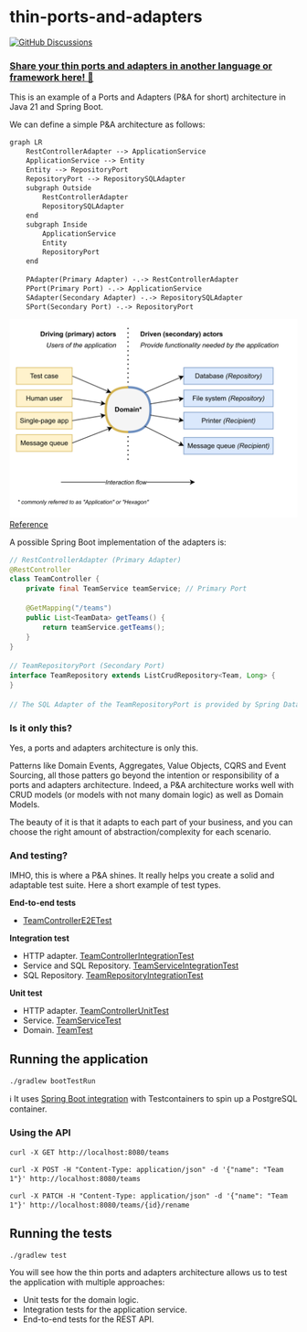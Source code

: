 # thin-ports-and-adapters

[![GitHub Discussions](https://img.shields.io/github/discussions/aleixmorgadas/thin-ports-and-adapters)](https://github.com/aleixmorgadas/thin-ports-and-adapters/discussions)

### [Share your thin ports and adapters in another language or framework here! 🙌](https://github.com/aleixmorgadas/thin-ports-and-adapters/discussions/categories/thin-p-a-in-other-languages-and-frameworks)

This is an example of a Ports and Adapters (P&A for short) architecture in Java 21 and Spring Boot.

We can define a simple P&A architecture as follows:

```mermaid
graph LR
    RestControllerAdapter --> ApplicationService
    ApplicationService --> Entity
    Entity --> RepositoryPort
    RepositoryPort --> RepositorySQLAdapter
    subgraph Outside 
        RestControllerAdapter
        RepositorySQLAdapter
    end
    subgraph Inside 
        ApplicationService
        Entity
        RepositoryPort
    end
    
    PAdapter(Primary Adapter) -.-> RestControllerAdapter
    PPort(Primary Port) -.-> ApplicationService
    SAdapter(Secondary Adapter) -.-> RepositorySQLAdapter
    SPort(Secondary Port) -.-> RepositoryPort
```

![ports and adapters example](./.github/assets/hexagonal.svg)
[Reference](https://codesoapbox.dev/ports-adapters-aka-hexagonal-architecture-explained/)

A possible Spring Boot implementation of the adapters is:

```java
// RestControllerAdapter (Primary Adapter)
@RestController
class TeamController {
    private final TeamService teamService; // Primary Port
    
    @GetMapping("/teams")
    public List<TeamData> getTeams() {
        return teamService.getTeams();
    }
}

// TeamRepositoryPort (Secondary Port)
interface TeamRepository extends ListCrudRepository<Team, Long> {
}

// The SQL Adapter of the TeamRepositoryPort is provided by Spring Data JPA. It is the Secondary Adapter.
```

### Is it only this?

Yes, a ports and adapters architecture is only this.

Patterns like Domain Events, Aggregates, Value Objects, CQRS and Event Sourcing, all those patters go beyond the intention or responsibility of a ports and adapters architecture. Indeed, a P&A architecture works well with CRUD models (or models with not many domain logic) as well as Domain Models.

The beauty of it is that it adapts to each part of your business, and you can choose the right amount of abstraction/complexity for each scenario.

### And testing?

IMHO, this is where a P&A shines. It really helps you create a solid and adaptable test suite. Here a short example of test types.

**End-to-end tests**

- [TeamControllerE2ETest](src/test/java/dev/aleixmorgadas/thinportsandadapters/web/TeamControllerE2ETest.java)

**Integration test**

- HTTP adapter. [TeamControllerIntegrationTest](https://github.com/aleixmorgadas/thin-ports-and-adapters/blob/main/src/test/java/dev/aleixmorgadas/thinportsandadapters/web/TeamControllerIntegrationTest.java)
- Service and SQL Repository. [TeamServiceIntegrationTest](https://github.com/aleixmorgadas/thin-ports-and-adapters/blob/main/src/test/java/dev/aleixmorgadas/thinportsandadapters/domain/TeamServiceIntegrationTest.java)
- SQL Repository. [TeamRepositoryIntegrationTest](https://github.com/aleixmorgadas/thin-ports-and-adapters/blob/main/src/test/java/dev/aleixmorgadas/thinportsandadapters/domain/TeamRepositoryIntegrationTest.java)

**Unit test**

- HTTP adapter. [TeamControllerUnitTest](https://github.com/aleixmorgadas/thin-ports-and-adapters/blob/main/src/test/java/dev/aleixmorgadas/thinportsandadapters/web/TeamControllerUnitTest.java)
- Service. [TeamServiceTest](https://github.com/aleixmorgadas/thin-ports-and-adapters/blob/main/src/test/java/dev/aleixmorgadas/thinportsandadapters/domain/TeamServiceTest.java)
- Domain. [TeamTest](https://github.com/aleixmorgadas/thin-ports-and-adapters/blob/main/src/test/java/dev/aleixmorgadas/thinportsandadapters/domain/TeamTest.java)

## Running the application

```shell
./gradlew bootTestRun
```

ℹ️ It uses [Spring Boot integration][sbit] with Testcontainers to spin up a PostgreSQL container.

### Using the API

```shell
curl -X GET http://localhost:8080/teams
``` 

```shell
curl -X POST -H "Content-Type: application/json" -d '{"name": "Team 1"}' http://localhost:8080/teams
```

```shell
curl -X PATCH -H "Content-Type: application/json" -d '{"name": "Team 1"}' http://localhost:8080/teams/{id}/rename
```

## Running the tests

```shell
./gradlew test
```

You will see how the thin ports and adapters architecture allows us to test the application with multiple approaches:

- Unit tests for the domain logic.
- Integration tests for the application service.
- End-to-end tests for the REST API.

[sbit]: https://spring.io/blog/2023/06/23/improved-testcontainers-support-in-spring-boot-3-1
